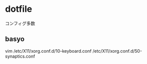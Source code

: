 # dotfile
コンフィグ多数


## basyo
 vim /etc/X11/xorg.conf.d/10-keyboard.conf
 /etc/X11/xorg.conf.d/50-synaptics.conf
